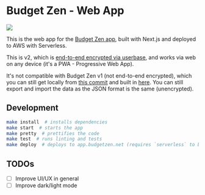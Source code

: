 # Budget Zen - Web App

[![](https://github.com/BrunoBernardino/budgetzen-web/workflows/Run%20Tests/badge.svg)](https://github.com/BrunoBernardino/budgetzen-web/actions?workflow=Run+Tests)

This is the web app for the [Budget Zen app](https://budgetzen.net), built with Next.js and deployed to AWS with Serverless.

This is v2, which is [end-to-end encrypted via userbase](https://userbase.com), and works via web on any device (it's a PWA - Progressive Web App).

It's not compatible with Budget Zen v1 (not end-to-end encrypted), which you can still get locally from [this commit](https://github.com/BrunoBernardino/budgetzen-web/tree/397d625469b7dfd8d1968c847b32e607ee7c8ee9) and built in [here](https://v1.budgetzen.net). You can still export and import the data as the JSON format is the same (unencrypted).

## Development

```bash
make install  # installs dependencies
make start  # starts the app
make pretty  # prettifies the code
make test  # runs linting and tests
make deploy  # deploys to app.budgetzen.net (requires `serverless` to be installed globally)
```

## TODOs

- [ ] Improve UI/UX in general
- [ ] Improve dark/light mode
